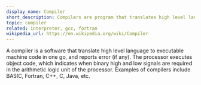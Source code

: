 ```yaml
---
display_name: Compiler
short_description: Compilers are program that translates high level language (human readable) to low level language (machine language).
topic: compiler
related: interpreter, gcc, fortran
wikipedia_url: https://en.wikipedia.org/wiki/Compiler
---
```

A compiler is a software that translate high level language to executable machine code in one go, and reports error (if any). The processor executes object code, which indicates when binary high and low signals are required in the arithmetic logic unit of the processor. Examples of compilers include BASIC, Fortran, C++, C, Java, etc.
